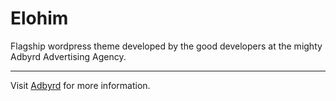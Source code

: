 # Elohim
Flagship wordpress theme developed by the good developers at the mighty Adbyrd Advertising Agency.  
  
--- 

Visit [Adbyrd](https://www.adbyrd.com) for more information.
